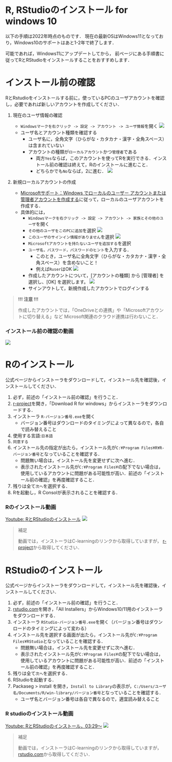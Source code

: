 # R, RStudioのインストール for windows 10


以下の手順は2022年時点のものです．
現在の最新OSはWindows11となっており，Windows10のサポートはあと1-2年で終了します．

可能であれば，Windows11にアップデートしてから，
前ページにある手順書に従ってRとRStudioをインストールすることをおすすめします．



# インストール前の確認

RとRstudioをインストールする前に，使っているPCのユーザアカウントを確認し，必要であれば新しいアカウントを作成してください．

1. 現在のユーザ情報の確認
    - `Windowsマークを右クリック -> 設定 -> アカウント -> ユーザ情報`を開く 
        ![](./figs_win10/open_settings_edit.png?raw=true)
    - ユーザ名とアカウント種類を確認する
        - ユーザ名に，全角文字（ひらがな・カタカナ・漢字・全角スペース）は含まれていない
        - アカウントの種類が`ローカルアカウント`かつ`管理者`である
            - 両方`Yes`ならば，このアカウントを使ってRを実行できる．インストール前の確認は終えて，Rのインストールに進むこと．
            - どちらかでも`No`ならば，2に進む．
        ![](./figs_win10/user_info_edit.png?raw=true)

2. 新規ローカルアカウントの作成
    - [Microsoftサポート：Windows でローカルのユーザー アカウントまたは管理者アカウントを作成する](https://support.microsoft.com/ja-jp/windows/windows-でローカルのユーザー-アカウントまたは管理者アカウントを作成する-20de74e0-ac7f-3502-a866-32915af2a34d)に従って，ローカルのユーザアカウントを作成する．
    - 具体的には，
        - `Windowsマークを右クリック -> 設定 -> アカウント -> 家族とその他のユーザ`を開く
        - `その他のユーザをこのPCに追加`を選択
            ![](./figs_win10/add_user1.png?raw=true)
        - `このユーザのサインイン情報がありません`を選択
            ![](./figs_win10/add_user2.png?raw=true)
        - `Microsoftアカウントを持たないユーザを追加する`を選択
        - `ユーザ名，パスワード，パスワードのヒント`を入力する．
            - このとき，ユーザ名に全角文字（ひらがな・カタカナ・漢字・全角スペース）を含めないこと！
            - 例えば`Ruser`はOK
            ![](./figs_win10/input_new_user.png?raw=true)
        - 作成したアカウントについて，[アカウントの種類] から [管理者] を選択し、[OK] を選択します。
            ![](./figs_win10/change_to_admin.png?raw=true)
        - サインアウトして，新規作成したアカウントでログインする

> **!!! 注意 !!!**
> 
> 作成したアカウントでは，「OneDriveとの連携」や「Microsoftアカウントに切り替える」など
> Microsoft関連のクラウド連携は行わないこと．


### インストール前の確認の動画

[![](https://img.youtube.com/vi/uTb8WgAuOIY/0.jpg)](https://www.youtube.com/watch?v=uTb8WgAuOIY)



# Rのインストール

公式ページからインストーラをダウンロードして，インストール先を確認後，インストールしてください．

1. 必ず，前述の「インストール前の確認」を行うこと．
2. [r-project](https://cran.r-project.org/)を開き，「Download R for windows」からインストーラをダウンロードする．
3. インストーラ `R-バージョン番号.exe`を開く
    - バージョン番号はダウンロードのタイミングによって異なるので，各自で読み替えること
4. 使用する言語:`日本語`
4. `同意する`
5. インストール先の指定が出たら，インストール先が`C:¥Program Files¥R¥R-バージョン番号`となっていることを確認する．
    - 問題無い場合は，インストール先を変更せずに次へ進む．
    - 表示されたインストール先が`C:¥Program Files¥`の配下でない場合は，使用しているアカウントに問題がある可能性が高い．前述の「インストール前の確認」を再度確認すること．
6. 残りは全て`次へ`を選択する．
7. Rを起動し，R Consolが表示されることを確認する．


### Rのインストール動画

[Youtube: RとRStudioのインストール](https://www.youtube.com/watch?v=hOq1HbtwKcs)
[![](https://img.youtube.com/vi/hOq1HbtwKcs/0.jpg)](https://www.youtube.com/watch?v=hOq1HbtwKcs)

> 補足
>
> 動画では，インストーラはC-learningのリンクから取得していますが，
> [r-project](https://cran.r-project.org/)から取得してください．


# RStudioのインストール

公式ページからインストーラをダウンロードして，インストール先を確認後，インストールしてください．

1. 必ず，前述の「インストール前の確認」を行うこと．
2. [rstudio.com](https://www.rstudio.com/products/rstudio/download/)を開き，「All Installers」からWindows10/11用のインストーラをダウンロードする．
3. インストーラ `RStudio-バージョン番号.exe`を開く（バージョン番号はダウンロードのタイミングによって変わる）
5. インストール先を選択する画面が出たら，インストール先が`C:¥Program Files¥RStudio`となっていることを確認する．
    - 問題無い場合は，インストール先を変更せずに次へ進む．
    - 表示されたインストール先が`C:¥Program Files¥`の配下でない場合は，使用しているアカウントに問題がある可能性が高い．前述の「インストール前の確認」を再度確認すること．
6. 残りは全て`次へ`を選択する．
7. RStudioを起動する．
8. Packaseg > install を開き，`Install to Library`の表示が，`C:/Users/ユーザ名/Documents/R/win-library/バージョン番号`となっていることを確認する．
    - ユーザ名とバージョン番号は各自で異なるので，適宜読み替えること

### R studioのインストール動画

[Youtube: RとRStudioのインストール，03:29〜](https://www.youtube.com/watch?v=hOq1HbtwKcs&t=209s)
[![](https://img.youtube.com/vi/hOq1HbtwKcs/0.jpg)](https://www.youtube.com/watch?v=hOq1HbtwKcs&t=209s)


> 補足
>
> 動画では，インストーラはC-learningのリンクから取得していますが，
> [rstudio.com](https://www.rstudio.com/products/rstudio/download/)から取得してください．
